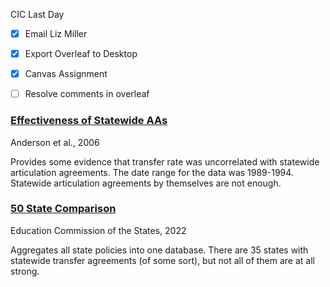 CIC Last Day 
- [x] Email Liz Miller
- [x] Export Overleaf to Desktop
- [x] Canvas Assignment
- [ ] Resolve comments in overleaf


### [Effectiveness of Statewide AAs](https://www.researchgate.net/publication/236781952_Effectiveness_of_Statewide_Articulation_Agreements_on_the_Probability_of_Transfer_A_Preliminary_Policy_Analysis)
Anderson et al., 2006

Provides some evidence that transfer rate was uncorrelated with statewide articulation agreements. The date range for the data was 1989-1994. Statewide articulation agreements by themselves are not enough.


### [50 State Comparison](https://reports.ecs.org/comparisons/transfer-and-articulation-2022-03)
Education Commission of the States, 2022

Aggregates all state policies into one database. There are 35 states with statewide transfer agreements (of some sort), but not all of them are at all strong. 